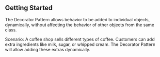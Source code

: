 ## Getting Started

The Decorator Pattern allows behavior to be added to individual objects, dynamically, without affecting the behavior of other objects from the same class.

Scenario:
A coffee shop sells different types of coffee. Customers can add extra ingredients like milk, sugar, or whipped cream. The Decorator Pattern will allow adding these extras dynamically.